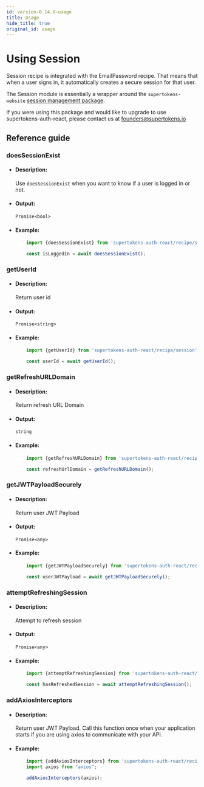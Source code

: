```yaml
---
id: version-0.14.X-usage
title: Usage
hide_title: true
original_id: usage
---
```


# Using Session

Session recipe is integrated with the EmailPassword recipe. That means that when a user signs in, it automatically creates a secure session for that user.

The Session module is essentially a wrapper around the `supertokens-website` [session management package](/docs/website/installation).

If you were using this package and would like to upgrade to use supertokens-auth-react, please contact us at [founders@supertokens.io](mailto:founders@supertokens.io)


## Reference guide


### doesSessionExist

- #### Description:

    Use `doesSessionExist` when you want to know if a user is logged in or not.

- #### Output:

    `Promise<bool>`

- #### Example:

    ```js
        import {doesSessionExist} from 'supertokens-auth-react/recipe/session';

        const isLoggedIn = await doesSessionExist();
    ```


### getUserId

- #### Description:

    Return user id

- #### Output:

    `Promise<string>`

- #### Example:

    ```js
        import {getUserId} from 'supertokens-auth-react/recipe/session';

        const userId = await getUserId();
    ```



### getRefreshURLDomain

- #### Description:

    Return refresh URL Domain

- #### Output:

    `string`

- #### Example:

    ```js
        import {getRefreshURLDomain} from 'supertokens-auth-react/recipe/session';

        const refreshUrlDomain = getRefreshURLDomain();
    ```

### getJWTPayloadSecurely

- #### Description:

    Return user JWT Payload

- #### Output:

    `Promise<any>`

- #### Example:

    ```js
        import {getJWTPayloadSecurely} from 'supertokens-auth-react/recipe/session';

        const userJWTPayload = await getJWTPayloadSecurely();
    ```

### attemptRefreshingSession

- #### Description:

    Attempt to refresh session

- #### Output:

    `Promise<any>`

- #### Example:

    ```js
        import {attemptRefreshingSession} from 'supertokens-auth-react/recipe/session';

        const hasRefreshedSession = await attemptRefreshingSession();
    ```



### addAxiosInterceptors

- #### Description:

    Return user JWT Payload. Call this function once when your application starts if you are using axios to communicate with your API.

- #### Example:

    ```js
        import {addAxiosInterceptors} from 'supertokens-auth-react/recipe/session';
        import axios from "axios";

        addAxiosInterceptors(axios);
    ```
